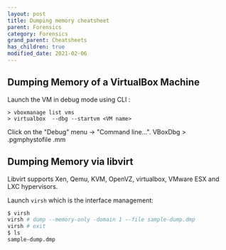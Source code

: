 ```yaml
---
layout: post
title: Dumping memory cheatsheet
parent: Forensics
category: Forensics
grand_parent: Cheatsheets
has_children: true
modified_date: 2021-02-06
---
```


## Dumping Memory of a VirtualBox Machine

Launch the VM in debug mode using CLI :

```
> vboxmanage list vms
> virtualbox  --dbg --startvm <VM name>
```

Click on the "Debug" menu -> "Command line...". VBoxDbg > .pgmphystofile   <VM name>.mm

## Dumping Memory via libvirt

Libvirt supports Xen, Qemu, KVM, OpenVZ, virtualbox, VMware ESX and LXC hypervisors.

Launch ```virsh``` which is the interface management:
```bash
$ virsh
virsh # dump --memory-only -domain 1 --file sample-dump.dmp
virsh # exit
$ ls
sample-dump.dmp
```
